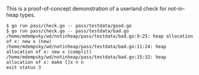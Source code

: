 This is a proof-of-concept demonstration of a userland check for
not-in-heap types.

```
$ go run pass/check.go -- pass/testdata/good.go
$ go run pass/check.go -- pass/testdata/bad.go
/home/mdempsky/wd/notinheap/pass/testdata/bad.go:9:25: heap allocation of x: new x (new)
/home/mdempsky/wd/notinheap/pass/testdata/bad.go:11:24: heap allocation of x: new x (complit)
/home/mdempsky/wd/notinheap/pass/testdata/bad.go:15:32: heap allocation of x: make []x n n
exit status 3
```

